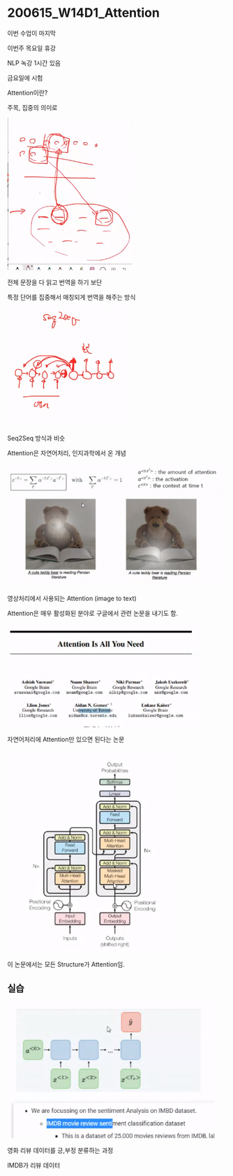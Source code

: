 # 200615_W14D1_Attention



이번 수업이 마지막



이번주 목요일 휴강



NLP 녹강 1시간 있음



금요일에 시험





Attention이란?

주목, 집중의 의미로



![1592197826634](assets/1592197826634.png)



전체 문장을 다 읽고 번역을 하기 보단

특정 단어를 집중해서 매칭되게 번역을 해주는 방식



![1592197946145](assets/1592197946145.png)



Seq2Seq 방식과 비슷

Attention은 자연어처리, 인지과학에서 온 개념



![1592198231614](assets/1592198231614.png)

영상처리에서 사용되는 Attention (image to text)





Attention은 매우 활성화된 분야로 구글에서 관련 논문을 내기도 함.

![1592198157029](assets/1592198157029.png)

자연어처리에 Attention만 있으면 된다는 논문



![1592198179652](assets/1592198179652.png)

이 논문에서는 모든 Structure가 Attention임.







## 실습



![1592198470880](assets/1592198470880.png)



영화 리뷰 데이터를 긍,부정 분류하는 과정



IMDB가 리뷰 데이터



